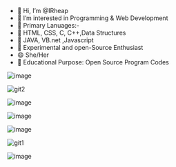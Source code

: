 - 👋 Hi, I’m @IRheap
- 👀 I’m interested in Programming & Web Development
- 🌱 Primary Lanuages:-
- 💞️ HTML, CSS, C, C++,Data Structures
- 🌱 JAVA, VB.net ,Javascript
- 💞️ Experimental and open-Source Enthusiast
- 😄 She/Her
- 🌱 Educational Purpose: Open Source Program Codes
  
<!---
IRheap/IRheap is a ✨ special ✨ repository because its `README.md` (this file) appears on your GitHub profile.
You can click the Preview link to take a look at your changes.
--->
![image](https://github.com/IRheap/IRheap/assets/165073790/89032f47-21cb-48c8-a15b-a280f1fe6905)

![git2](https://github.com/IRheap/IRheap/assets/165073790/1d1db1f3-6f6d-427a-b5a5-537633e9bb0e)

![image](https://github.com/IRheap/IRheap/assets/165073790/ae763fed-3c04-4cac-a342-5bca422aec62)

![image](https://github.com/IRheap/IRheap/assets/165073790/55e27138-0926-4139-b3d1-9992a60e2c80)

![image](https://github.com/IRheap/IRheap/assets/165073790/4a481034-3a5e-4492-a36c-d0bfe35c315c)

![git1](https://github.com/IRheap/IRheap/assets/165073790/d4fbc47d-a9c2-4c93-b87d-382444d9a9b1)

![image](https://github.com/IRheap/IRheap/assets/165073790/cb1650f8-9f32-4eb6-a4a6-8b22b71c038d)

